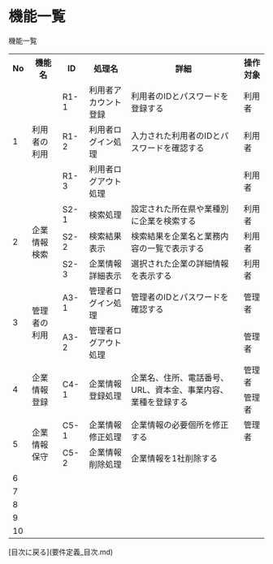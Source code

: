 # 機能一覧
<table>
機能一覧
  <tr>
    <th>No</th>
    <th>機能名</th>
    <th>ID</th>
    <th>処理名</th>
    <th>詳細</th>
    <th>操作対象</th>
  </tr>
  <tr>
  <td rowspan="3">1</td>
  <td rowspan="3">利用者の利用</td>
  <td>R1-1</td>
  <td>利用者アカウント登録</td>
  <td>利用者のIDとパスワードを登録する</td>
  <td>利用者</td>
</tr>
<tr>
  <td>R1-2</td>
  <td>利用者ログイン処理</td>
  <td>入力された利用者のIDとパスワードを確認する</td>
  <td>利用者</td>
</tr>
<tr>
  <td>R1-3</td>
  <td>利用者ログアウト処理</td>
  <td></td>
  <td>利用者</td>
</tr>
<tr>
  <td rowspan="3">2</td>
  <td rowspan="3">企業情報検索</td>
  <td>S2-1</td>
  <td>検索処理</td>
  <td>設定された所在県や業種別に企業を検索する</td>
  <td>利用者</td>
</tr>
<tr>
  <td>S2-2</td>
  <td>検索結果表示</td>
  <td>検索結果を企業名と業務内容の一覧で表示する</td>
  <td>利用者</td>
</tr>
<tr>
  <td>S2-3</td>
  <td>企業情報詳細表示</td>
  <td>選択された企業の詳細情報を表示する</td>
  <td>利用者</td>
</tr>
<tr>
  <td rowspan="2">3</td>
  <td rowspan="2">管理者の利用</td>
  <td>A3-1</td>
  <td>管理者ログイン処理</td>
  <td>管理者のIDとパスワードを確認する</td>
  <td>管理者</td>
</tr>
<tr>
  <td>A3-2</td>
  <td>管理者ログアウト処理</td>
  <td></td>
  <td>管理者</td>
</tr>
<tr>
  <td rowspan="2">4</td>
  <td rowspan="2">企業情報登録</td>
  <td rowspan="2">C4-1</td>
  <td rowspan="2">企業情報登録処理</td>
  <td rowspan="2">企業名、住所、電話番号、URL、資本金、事業内容、業種を登録する</td>
  <td>管理者</td>
</tr>
<tr>
  <td>管理者</td>
</tr>
<tr>
  <td rowspan="2">5</td>
  <td rowspan="2">企業情報保守</td>
  <td>C5-1</td>
  <td>企業情報修正処理</td>
  <td>企業情報の必要個所を修正する</td>
  <td>管理者</td>
</tr>
<tr>
  <td>C5-2</td>
  <td>企業情報削除処理</td>
  <td>企業情報を1社削除する</td>
  <td></td>
</tr>
<tr>
  <td>6</td>
  <td></td>
  <td></td>
  <td></td>
  <td></td>
  <td></td>
</tr>
<tr>
  <td>7</td>
  <td></td>
  <td></td>
  <td></td>
  <td></td>
  <td></td>
</tr>
<tr>
  <td>8</td>
  <td></td>
  <td></td>
  <td></td>
  <td></td>
  <td></td>
</tr>
<tr>
  <td>9</td>
  <td></td>
  <td></td>
  <td></td>
  <td></td>
  <td></td>
</tr>
<tr>
  <td>10</td>
  <td></td>
  <td></td>
  <td></td>
  <td></td>
  <td></td>
</tr>
</table>
[目次に戻る](要件定義_目次.md)